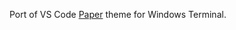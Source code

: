 Port of VS Code [Paper](https://marketplace.visualstudio.com/items?itemName=a5hk.paper) theme for Windows Terminal.
